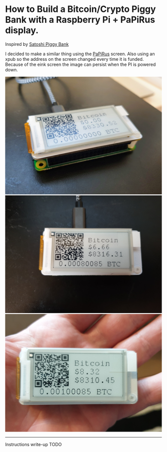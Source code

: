 # How to Build a Bitcoin/Crypto Piggy Bank with a Raspberry Pi + PaPiRus display.

Inspired by [Satoshi Piggy Bank](https://github.com/kiltonred/satoshi-piggy-bank/)

I decided to make a similar thing using the [PaPiRus](https://uk.pi-supply.com/products/papirus-epaper-eink-screen-hat-for-raspberry-pi) screen.  Also using an xpub so the address on the screen changed every time it is funded.  Because of the eink screen the image can persist when the PI is powered down.

![first](./imgs/20191015_154255.jpg)
![second](./imgs/20191015_154640.jpg)
![third](./imgs/20191015_154900.jpg)

---

Instructions write-up TODO
